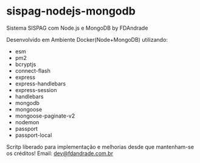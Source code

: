 # sispag-nodejs-mongodb
Sistema SISPAG com Node.js e MongoDB by FDAndrade

Desenvolvido em Ambiente Docker(Node+MongoDB) utilizando:
- esm
- pm2
- bcryptjs
- connect-flash
- express
- express-handlebars
- express-session
- handlebars
- mongodb
- mongoose
- mongoose-paginate-v2
- nodemon
- passport
- passport-local

Scritp liberado para implementação e melhorias desde que mantenham-se os créditos!
Email: dev@fdandrade.com.br

